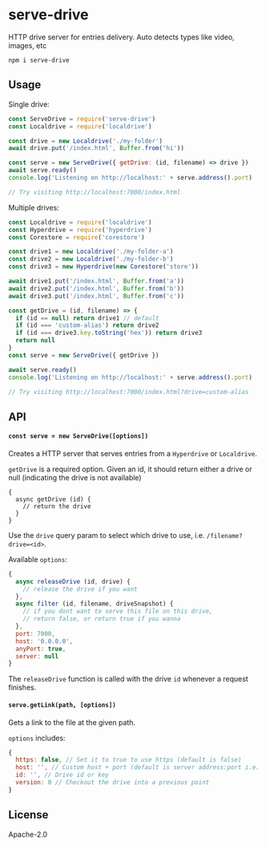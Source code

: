 # serve-drive

HTTP drive server for entries delivery. Auto detects types like video, images, etc

```
npm i serve-drive
```

## Usage

Single drive:
```js
const ServeDrive = require('serve-drive')
const Localdrive = require('localdrive')

const drive = new Localdrive('./my-folder')
await drive.put('/index.html', Buffer.from('hi'))

const serve = new ServeDrive({ getDrive: (id, filename) => drive })
await serve.ready()
console.log('Listening on http://localhost:' + serve.address().port)

// Try visiting http://localhost:7000/index.html
```

Multiple drives:
```js
const Localdrive = require('localdrive')
const Hyperdrive = require('hyperdrive')
const Corestore = require('corestore')

const drive1 = new Localdrive('./my-folder-a')
const drive2 = new Localdrive('./my-folder-b')
const drive3 = new Hyperdrive(new Corestore('store'))

await drive1.put('/index.html', Buffer.from('a'))
await drive2.put('/index.html', Buffer.from('b'))
await drive3.put('/index.html', Buffer.from('c'))

const getDrive = (id, filename) => {
  if (id == null) return drive1 // default
  if (id === 'custom-alias') return drive2
  if (id === drive3.key.toString('hex')) return drive3
  return null
}
const serve = new ServeDrive({ getDrive })

await serve.ready()
console.log('Listening on http://localhost:' + serve.address().port)

// Try visiting http://localhost:7000/index.html?drive=custom-alias
```

## API

#### `const serve = new ServeDrive([options])`

Creates a HTTP server that serves entries from a `Hyperdrive` or `Localdrive`.

`getDrive` is a required option. Given an id, it should return either a drive or null (indicating the drive is not available)

```
{
  async getDrive (id) {
    // return the drive
  }
}
```

Use the `drive` query param to select which drive to use, i.e. `/filename?drive=<id>`.

Available `options`:
```js
{
  async releaseDrive (id, drive) {
    // release the drive if you want
  },
  async filter (id, filename, driveSnapshot) {
    // if you dont want to serve this file on this drive,
    // return false, or return true if you wanna
  },
  port: 7000,
  host: '0.0.0.0',
  anyPort: true,
  server: null
}
```

The `releaseDrive` function is called with the drive `id` whenever a request finishes.

#### `serve.getLink(path, [options])`

Gets a link to the file at the given path.

`options` includes:
```js
{
  https: false, // Set it to true to use https (default is false)
  host: '', // Custom host + port (default is server address:port i.e. 127.0.0.1:7000)
  id: '', // Drive id or key
  version: 0 // Checkout the drive into a previous point
}
```

## License

Apache-2.0
